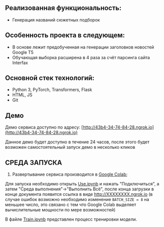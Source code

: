 ## Реализованная функциональность:
* Генерация названий сюжетных подборок

## Особенность проекта в следующем:
* В основе лежит предобученная на генерации заголовков новостей Google T5
* Обучающая выборка расширена в 4 раза за счёт парсинга сайта Interfax


## Основной стек технологий:
* Python 3, PyTorch, Transformers, Flask
* HTML, JS
* Git

## Демо
Демо сервиса доступно по адресу: [http://43b4-34-74-84-28.ngrok.io](http://43b4-34-74-84-28.ngrok.io)

Данное демо будет доступно в течение 24 часов, после этого будет возможен самостоятельный запуск демо в несколько кликов



## СРЕДА ЗАПУСКА
1) Развертывание сервиса производится в [Google Colab](http://colab.research.google.com);

Для запуска необходимо открыть [Use.ipynb](https://colab.research.google.com/drive/1lnsjwVm-0X3GUXtbYqfICBN5KsbGa3A_?usp=sharing) и нажать "Подключиться", а затем "Среда выполнения"->"Выполнить Всё", после конца загрузки в конце документа появится ссылка в виде http://XXXXXXXX.ngrok.io (в случае ошибок возможно необходимо изменение `BATCH_SIZE = 8` на меньшее число, это связано с тем что Google Colab выделяет вычислительные мощности по мере возможностей)

В файле [Train.ipynb](https://colab.research.google.com/drive/1lTCDsNBaoBX9gt_sWbfIXkVxmAQKnrf4?usp=sharing) представлен процесс тренировки модели.